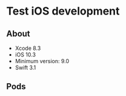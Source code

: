 # Test iOS development

## About
- Xcode 8.3
- iOS 10.3
- Minimum version: 9.0
- Swift 3.1

## Pods
